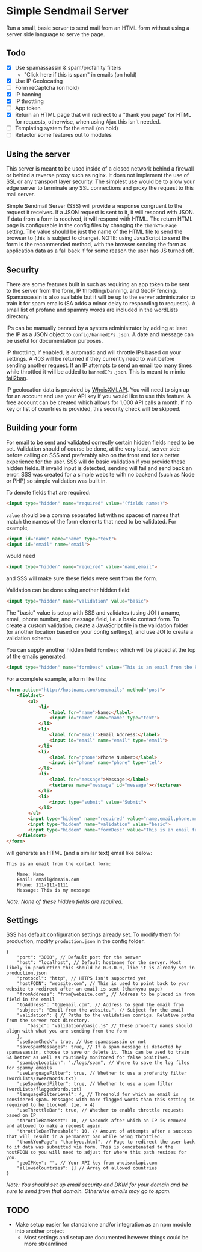 # Simple Sendmail Server

Run a small, basic server to send mail from an HTML form without using a server side language to serve the page.

## Todo

-   [x] Use spamassassin & spam/profanity filters
    -   "Click here if this is spam" in emails (on hold)
-   [X] Use IP Geolocating
-   [ ] Form reCaptcha (on hold)
-   [x] IP banning
-   [x] IP throttling
-   [ ] App token
-   [x] Return an HTML page that will redirect to a "thank you page" for HTML for requests, otherwise, when using Ajax this isn't needed.
-   [ ] Templating system for the email (on hold)
-   [ ] Refactor some features out to modules

## Using the server

This server is meant to be used inside of a closed network behind a firewall or behind a reverse proxy such as nginx. It does not implement the use of SSL or any transport layer security. The simplest use would be to allow your edge server to terminate any SSL connections and proxy the request to this mail server.

Simple Sendmail Server (SSS) will provide a response congruent to the request it receives. If a JSON request is sent to it, it will respond with JSON. If data from a form is received, it will respond with HTML. The return HTML page is configurable in the config files by changing the `thankYouPage` setting. The value should be just the name of the HTML file to send the browser to (this is subject to change). NOTE: using JavaScript to send the form is the recommended method, with the browser sending the form as application data as a fall back if for some reason the user has JS turned off.

## Security

There are some features built in such as requiring an app token to be sent to the server from the form, IP throttling/banning, and GeoIP fencing. Spamassassin is also available but it will be up to the server administrator to train it for spam emails (SA adds a minor delay to responding to requests). A small list of profane and spammy words are included in the wordLists directory.

IPs can be manually banned by a system administrator by adding at least the IP as a JSON object to `config/bannedIPs.json`. A date and message can be useful for documentation purposes.

IP throttling, if enabled, is automatic and will throttle IPs based on your settings. A 403 will be returned if they currently need to wait before sending another request. If an IP attempts to send an email too many times while throttled it will be added to `bannedIPs.json`. This is meant to mimic [fail2ban](https://www.fail2ban.org).

IP geolocation data is provided by [WhoisXMLAPI](https://whoisxmlapi.com). You will need to sign up for an account and use your API key if you would like to use this feature. A free account can be created which allows for 1,000 API calls a month. If no key or list of countries is provided, this security check will be skipped.

## Building your form

For email to be sent and validated correctly certain hidden fields need to be set. Validation should of course be done, at the very least, server side before calling on SSS and preferably also on the front end for a better experience for the user.  SSS will do basic validation if you provide these hidden fields. If invalid input is detected, sending will fail and send back an error. SSS was created for a simple website with no backend (such as Node or PHP) so simple validation was built in.

To denote fields that are required:

```html
<input type="hidden" name="required" value="(fields names)">
```

`value`  should be a comma separated list with no spaces of names that match the names of the form elements that need to be validated.  For example,

```html
<input id="name" name="name" type="text">
<input id="email" name="email">
```

would need

```html
<input type="hidden" name="required" value="name,email">
```

and SSS will make sure these fields were sent from the form.

Validation can be done using another hidden field:

```html
<input type="hidden" name="validation" value="basic">
```

The "basic" value is setup with SSS and validates (using JOI ) a name, email, phone number, and message field, i.e. a basic contact form. To create a custom validation, create a JavaScript file in the validation folder (or another location based on your config settings), and use JOI to create a validation schema. 

You can supply another hidden field `formDesc` which will be placed at the top of the emails generated:

```html
<input type="hidden" name="formDesc" value="This is an email from the Pettinontheritz.com contact form:">
```

For a complete example, a form like this:

```html
<form action="http://hostname.com/sendmails" method="post">
    <fieldset>
        <ul>
            <li>
                <label for="name">Name:</label>
                <input id="name" name="name" type="text">
            </li>
            <li>
                <label for="email">Email Address:</label>
                <input id="email" name="email" type="email">   
            </li>
            <li>
                <label for="phone">Phone Number:</label>
                <input id="phone" name="phone" type="tel">
            </li>
            <li>
                <label for="message">Message:</label>
                <textarea name="message" id="message"></textarea>
            </li>
            <li>
                <input type="submit" value="Submit">
            </li>
        </ul>
        <input type="hidden" name="required" value="name,email,phone,message">
        <input type="hidden" name="validation" value="basic">
        <input type="hidden" name="formDesc" value="This is an email from the contact form:">
    </fieldset>
</form>
```

will generate an HTML (and a similar text) email like below:

```
This is an email from the contact form:

    Name: Name
    Email: email@domain.com
    Phone: 111-111-1111
    Message: This is my message
```

*Note: None of these hidden fields are required.*

## Settings

SSS has default configuration settings already set. To modify them for production, modify `production.json` in the config folder.

```json5
{
    "port": "3000", // Default port for the server
    "host": "localhost", // Default hostname for the server. Most likely in production this should be 0.0.0.0, like it is already set in production.json
    "protocol": "http", // HTTPS isn't supported yet
    "hostFQDN": "website.com", // This is used to point back to your website to redirect after an email is sent (thankyou page)
    "fromAddress": "from@website.com", // Address to be placed in from field in the email
    "toAddress": "to@email.com", // Address to send the email from
    "subject": "Email from the website.", // Subject for the email
    "validation": { // Paths to the validation configs. Relative paths from the server root directory.
        "basic": "validation/basic.js" // These property names should align with what you are sending from the form
    },
    "useSpamCheck": true, // Use spamassassin or not
    "saveSpamMessages": true, // If a spam message is detected by spamassassin, choose to save or delete it. This can be used to train SA better as well as routinely monitored for false positives.
    "spamLogLocation": "./logs/spam", // Where to save the log files for spammy emails
    "useLanguageFilter": true, // Whether to use a profanity filter (wordLists/swearWords.txt)
    "useSpamWordFilter": true, // Whether to use a spam filter (wordLists/flaggedWords.txt)
    "languageFilterLevel": 4, // Threshold for which an email is considered spam. Messages with more flagged words than this setting is required to be blocked. (ie. > 4)
    "useThrottleBan": true, // Whether to enable throttle requests based on IP
    "throttleBanReset": 10, // Seconds after which an IP is removed and allowed to make a request again.
    "throttleBanThreshold": 10, // Amount of attempts after a success that will result in a permanent ban while being throttled.
    "thankYouPage": "thankyou.html", // Page to redirect the user back to if data was submitted via form. This is concatenated to the hostFDQN so you will need to adjust for where this path resides for you. 
    "geoIPKey": "", // Your API key from whoisxmlapi.com
    "allowedCountries": [] // Array of allowed countries
}
```

*Note: You should set up email security and DKIM for your domain and be sure to send from that domain. Otherwise emails may go to spam.*

## TODO

- Make setup easier for standalone and/or integration as an npm module into another project
  - Most settings and setup are documented however things could be more streamlined
